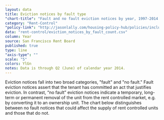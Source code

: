 ```yaml
---
layout: data
title: Eviction notices by fault type
"chart-title": "Fault and no fault eviction notices by year, 1997-2014 Q2"
category: "Rent-Control"
"policy-link": "http://jasonlally.com/housing-policy-hub/policies/inclusionary-housing/"
data: "rent-control/eviction_notices_by_fault_count.csv"
column: Year
source: San Francisco Rent Board
published: true
type: line
"axis-type": ""
scale: "5"
colors: YlGn
notes: Data is through Q2 (June) of calendar year 2014.
---
```


Eviction notices fall into two broad categories, "fault" and "no fault." Fault eviction notices assert that the tenant has committed an act that justifies eviction. In contrast, “no fault” eviction notices indicate a temporary, long-term or permanent removal of the unit from the rent controlled market, e.g. by converting it to an ownership unit. The chart below distinguishes between no fault notices that could affect the supply of rent controlled units and those that do not.